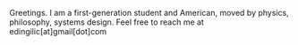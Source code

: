 Greetings. I am a first-generation student and American, moved by physics, philosophy, systems design. Feel free to reach me at edingilic[at]gmail[dot]com

